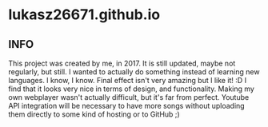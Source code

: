 # lukasz26671.github.io
## INFO

This project was created by me, in 2017. It is still updated, maybe not regularly, but still. 
I wanted to actually do something instead of learning new languages.
I know, I know. Final effect isn't very amazing but I like it! :D
I find that it looks very nice in terms of design, and functionality.
Making my own webplayer wasn't actually difficult, but it's far from perfect.
Youtube API integration will be necessary to have more songs without uploading them directly to some kind of hosting
or to GitHub ;)
